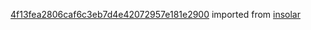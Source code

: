 [4f13fea2806caf6c3eb7d4e42072957e181e2900](https://github.com/insolar/insolar/commit/4f13fea2806caf6c3eb7d4e42072957e181e2900) imported from [insolar](https://github.com/insolar/insolar)
